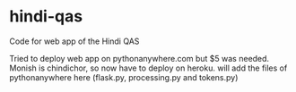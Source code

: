 # hindi-qas
Code for web app of the Hindi QAS

Tried to deploy web app on pythonanywhere.com but $5 was needed. Monish is chindichor, so now have to deploy on heroku. 
will add the files of pythonanywhere here (flask.py, processing.py and tokens.py)
